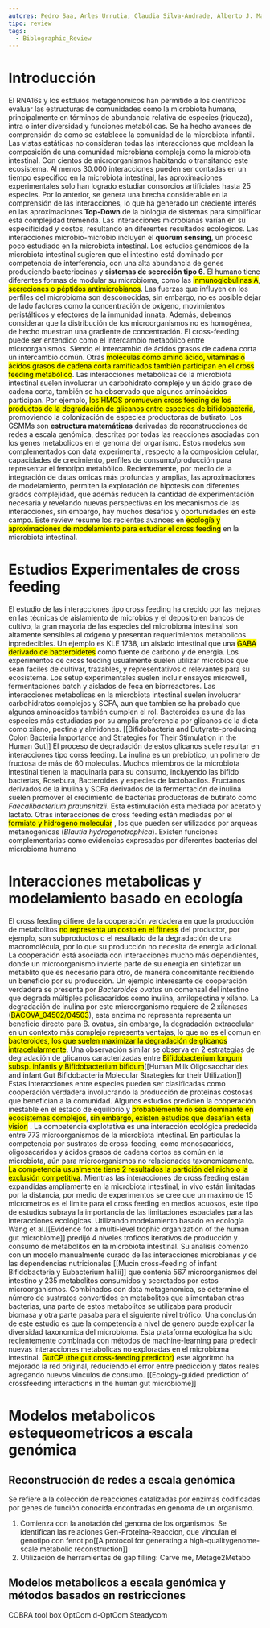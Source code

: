 ```yaml
---
autores: Pedro Saa, Arles Urrutia, Claudia Silva-Andrade, Alberto J. Martín, Daniel Garrido
tipo: review
tags:
  - Biblographic_Review
---
```

# Introducción
El RNA16s y los estduios metagenomicos han permitido a los científicos evaluar las estructuras de comunidades como la microbiota humana, principalmente en términos de abundancia relativa de especies (riqueza), intra o inter diversidad y funciones metabólicas.
Se ha hecho avances de comprensión de como se establece la comunidad de la microbiota infantil. 
Las vistas estáticas no consideran todas las interacciones que moldean la composición de una comunidad microbiana compleja como la microbiota intestinal. Con cientos de microorganismos habitando o transitando este ecosistema. Al menos 30.000 interacciones pueden ser contadas en un tiempo específico en la microbiota intestinal, las aproximaciones experimentales solo han logrado estudiar consorcios artificiales hasta 25 especies. Por lo anterior, se genera una brecha considerable en la comprensión de las interacciones, lo que ha generado un creciente interés en las aproximaciones **Top-Down** de la biología de sistemas para simplificar esta complejidad tremenda.
Las interacciones microbianas varían en su especificidad y costos, resultando en diferentes resultados ecológicos. Las interacciones microbio-microbio incluyen el **quorum sensing**, un proceso poco estudiado en la microbiota intestinal. Los estudios genómicos de la microbiota intestinal sugieren que el intestino está dominado por competencia de interferencia, con una alta abundancia de genes produciendo bacteriocinas y **sistemas de secreción tipo 6**.
El humano tiene diferentes formas de modular su microbioma, como las <mark class="hltr-blue">inmunoglobulinas A</mark>, <mark class="hltr-blue">secreciones o péptidos antimicrobianos</mark>. Las fuerzas que influyen en los perfiles del microbioma son desconocidas, sin embargo, no es posible dejar de lado factores como la concentración de oxígeno, movimientos peristálticos y efectores de la inmunidad innata. Además, debemos considerar que la distribución de los microorganismos no es homogénea, de hecho muestran una gradiente de concentración.
El cross-feeding puede ser entendido como el intercambio metabólico entre microorganismos. Siendo el intercambio de ácidos grasos de cadena corta un intercambio común. Otras <mark class="hltr-red">moléculas como amino ácido, vitaminas o</mark> <mark class="hltr-red">ácidos grasos de cadena corta ramificados también participan en el cross feeding metabólico</mark>.
Las interacciones metabólicas de la microbiota intestinal suelen involucrar un carbohidrato complejo y un ácido graso de cadena corta, también se ha observado que algunos aminoácidos participan.
Por ejemplo, <mark class="hltr-purple">los HMOS promueven cross feeding de los productos de la degradación de glicanos entre especies de bifidobacteria</mark>, promoviendo la colonización de especies productoras de butirato.
Los GSMMs son **estructura matemáticas** derivadas de reconstrucciones de redes a escala genómica, descritas por todas las reacciones asociadas con los genes metabolicos en el genoma del organismo. Estos modelos son complementados con data experimental, respecto a la composición celular, capacidades de crecimiento, perfiles de consumo/producción para representar el fenotipo metabólico.
Recientemente, por medio de la integración de datas omicas más profundas y amplias, las aproximaciones de modelamiento, permiten la exploración de hipotesis con diferentes grados complejidad, que además reducen la cantidad de experimentación necesaria y revelando nuevas perspectivas en los mecanismos de las interacciones, sin embargo, hay muchos desafios y oportunidades en este campo. Este review resume los recientes avances en <mark class="hltr-orange">ecología y aproximaciones de modelamiento para estudiar el cross feeding</mark> en la microbiota intestinal.
# Estudios Experimentales de cross feeding
El estudio de las interacciones tipo cross feeding ha crecido por las mejoras en las técnicas de aislamiento de microbios y el deposito en bancos de cultivo, la gran mayoria de las especies del microbioma intestinal son altamente sensibles al oxigeno y presentan requerimientos metabolicos inpredecibles. Un ejemplo es KLE 1738, un aislado intestinal que una <mark class="hltr-green">GABA derivado de bacteroidetes</mark> como fuente de carbono y de energia.
Los experimentos de cross feeding usualmente suelen utilizar microbios que sean faciles de cultivar, trazables, y representativos o relevantes para su ecosistema. Los setup experimentales suelen incluir ensayos microwell, fermentaciones batch y aislados de feca en biorreactores.
Las interacciones metabolicas en la microbiota intestinal suelen involucrar carbohidratos complejos y SCFA, aun que tambien se ha probado que algunos aminoácidos también cumplen el rol.
Bacteroides es una de las especies más estudiadas por su amplia preferencia por glicanos de la dieta como xilano, pectina y almidones. [[Bifidobacteria and Butyrate-producing Colon Bacteria Importance and Strategies for Their Stimulation in the Human Gut]]
El proceso de degradación de estos glicanos suele resultar en interacciones tipo corss feeding. La inulina es un prebiotico, un polimero de fructosa de más de 60 moleculas. Muchos miembros de la microbiota intestinal tienen la maquinaria para su consumo, incluyendo las bifido bacterias, Rosebura, Bacteroides y especies de lactobacilos.
Fructanos derivados de la inulina y SCFa derivados de la fermentación de inulina suelen promover el crecimiento de bacterias productoras de butirato como *Faecalibacterium praunsnitzii*. Esta estimulación esta mediada por acetato y lactato. Otras interacciones de cross feeding están mediadas por el <mark class="hltr-red">formiato y hidrogeno molecular</mark> , los que pueden ser utilizados por arqueas metanogenicas (*Blautia hydrogenotrophica*). Existen funciones complementarias como evidencias expresadas por diferentes bacterias del microbioma humano
# Interacciones metabolicas y modelamiento basado en ecología
El cross feeding difiere de la cooperación verdadera en que la producción de metabolitos <mark class="hltr-red">no representa un costo en el fitness</mark> del productor, por ejemplo, son subproductos o el resultado de la degradación de una macromolécula, por lo que su producción no necesita de energía adicional. La cooperación está asociada con interacciones mucho más dependientes, donde un microorganismo invierte parte de su energía en sintetizar un metablito que es necesario para otro, de manera concomitante recibiendo un beneficio por su producción. Un ejemplo interesante de cooperación verdadera se presenta por *Bacteroides ovatus* un comensal del intestino que degrada múltiples polisacaridos como inulina, amilopectina y xilano. La degradación de inulina por este microorganismo requiere de 2 xilanasas (<mark class="hltr-red">BACOVA_04502/04503</mark>), esta enzima no representa representa un beneficio directo para B. ovatus, sin embargo, la degradación extracelular en un contexto más complejo representa ventajas, lo que no es el comun en <mark class="hltr-blue">bacteroides, los que suelen maximizar la degradación de glicanos intracelularmente</mark>.
Una observación similar se observa en 2 estrategias de degradación de glicanos caracterizadas entre <mark class="hltr-green">Bifidobacterium longum subsp. infantis y Bifidobacterium bifidum</mark>[[Human Milk Oligosaccharides and infant Gut Bifidobacteria Molecular Strategies for their Utilization]]
Estas interacciones entre especies pueden ser clasificadas como cooperación verdadera involucrando la producción de proteinas costosas que benefician a la comunidad. Algunos estudios predicien la cooperación inestable en el estado de equilibrio y <mark class="hltr-red">probablemente no sea dominante en ecosistemas complejos</mark>, <mark class="hltr-blue">sin embargo, existen estudios que desafian esta vision</mark> .
La competencia explotativa es una interacción ecológica predecida entre 773 microorganismos de la microbiota intestinal. En particulas la competencia por sustratos de cross-feeding, como monosacaridos, oligosacaridos y ácidos grasos de cadena cortos es común en la microbiota, aún para microorganismos no relacionados taxonomicamente.
<mark class="hltr-green">La competencia usualmente tiene 2 resultados la partición del nicho o la exclusión competitiva</mark>. Mientras las interacciones de cross feeding están expandidas ampliamente en la microbiota intestinal, in vivo están limitadas por la distancia, por medio de experimentos se cree que un maximo de 15 micrometros es el limite para el cross feeding en medios acuosos, este tipo de estudios subraya la importancia de las limitaciones espaciales para las interacciones ecológicas.
Utilizando modelamiento basado en ecología Wang et al.[[Evidence for a multi-level trophic organization of the human gut microbiome]] predijó 4 niveles troficos iterativos de producción y consumo de metabolitos en la microbiota intestinal. Su analisis comenzo con un modelo manualmente curado de las interacciones microbianas y de las dependencias nutricionales [[Mucin cross-feeding of infant Bifidobacteria y Eubacterium hallii]] que contenia 567 microorganismos del intestino y 235 metabolitos consumidos y secretados por estos microorganismos. Combinados con data metagenomica, se determino el número de sustratos convertidos en metabolitos que alimentaban otras bacterias, una parte de estos metabolitos se utilizaba para producir biomasa y otra parte pasaba para el siguiente nivel trófico. Una conclusión de este estudio es que la competencia a nivel de genero puede explicar la diversidad taxonomica del microbioma.
Esta plataforma ecológica ha sido recientemente combinada con métodos de machine-learning para predecir nuevas interacciones metabolicas no exploradas en el microbioma intestinal. <mark class="hltr-yellow">GutCP (the gut cross-feeding predictor)</mark> este algoritmo ha mejorado la red original, reduciendo el error entre prediccion y datos reales agregando nuevos vinculos de consumo. [[Ecology-guided prediction of crossfeeding interactions in the human gut microbiome]]
# Modelos metabolicos estequeometricos a escala genómica
## Reconstrucción de redes a escala genómica
Se refiere a la colección de reacciones catalizadas por enzimas codificadas por genes de función conocida encontradas en genoma de un organismo.
1. Comienza con la anotación del genoma de los organismos: Se identifican las relaciones Gen-Proteina-Reaccion, que vinculan el genotipo con fenotipo[[A protocol for generating a high-qualitygenome-scale metabolic reconstruction]]
2. Utilización de herramientas de gap filling: Carve me, Metage2Metabo
## Modelos metabolicos a escala genómica y métodos basados en restricciones
COBRA tool box
OptCom
d-OptCom
Steadycom